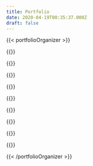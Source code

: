 ```yaml
---
title: Portfolio
date: 2020-04-19T00:35:37.000Z
draft: false
---
```


<!-- TODO: update all portfolio images, improve documentation -->

{{< portfolioOrganizer >}} 

{{<portfolioEntry project-title="CV Maker" description="CV Applcation written in React JavaScript." img-src="/uploads/portfolio/cv-screenshot.png" code-link="https://github.com/danmenjivar/cv-project" demo-link="https://danmenjivar.github.io/cv-project/" made-with="React">}}

{{<portfolioEntry project-title="JS Calculator" description="A calculator built for the web." img-src="/uploads/portfolio/js-calculator-screenshot.jpg" code-link="https://github.com/danmenjivar/js-calculator" demo-link="https://danmenjivar.github.io/js-calculator/" made-with="HTML, CSS & JavaScript">}}

{{<portfolioEntry project-title="JS Library" description="A virtual library program to store the books you've read and those you've been meaning to read." img-src="/uploads/portfolio/js-library-screenshot.png" code-link="https://github.com/danmenjivar/js-library" demo-link="https://danmenjivar.github.io/js-library/" made-with="HTML, Sass & JavaScript">}}

{{<portfolioEntry project-title="JS Tic Tac Toe" description="A fun tic tac toe game. " img-src="/uploads/portfolio/js-tictactoe.jpg" code-link="https://github.com/danmenjivar/js-tictactoe" demo-link="https://danmenjivar.github.io/js-tictactoe/" made-with="HTML, CSS & JavaScript">}}

{{<portfolioEntry project-title="Etch A Sketch" description="A recreation of a childhood toy. " img-src="/uploads/portfolio/etch-screenshot.jpg" code-link="https://github.com/danmenjivar/etch-a-sketch" demo-link="https://danmenjivar.github.io/etch-a-sketch/" made-with="HTML, CSS & JavaScript">}}

{{<portfolioEntry project-title="JS Rock Paper Scissors" description="A classic, in video game form. " img-src="/uploads/portfolio/rockpaperscissors-screenshot.jpg" code-link="https://github.com/danmenjivar/rock-paper-scissors-js" demo-link="https://danmenjivar.github.io/rock-paper-scissors-js/" made-with="HTML, CSS & JavaScript">}}

{{<portfolioEntry project-title="Memory Card Game" description="A Toy Story themed memory card game." img-src="/uploads/portfolio/memorycard-screenshot.jpg" code-link="https://github.com/danmenjivar/memory-game" demo-link="https://danmenjivar.github.io/memory-game/" made-with="React">}}

{{<portfolioEntry project-title="JS Weather" description="A simple 1-page web app with OpenWeatherAPI & Giphy API." img-src="/uploads/portfolio/weather-screenshot.jpg" code-link="https://github.com/danmenjivar/js-weather" demo-link="https://danmenjivar.github.io/js-weather/" made-with="HTML, CSS & JavaScript">}}

{{<portfolioEntry project-title="Restaurant Page" description="A beutifully designed landing page for a fictitious restuarant, built with Webpack." img-src="/uploads/portfolio/restaurant-screenshot.jpg" code-link="https://github.com/danmenjivar/restaurant-page" demo-link="https://danmenjivar.github.io/restaurant-page/" made-with="Webpack, HTML, CSS & JavaScript">}}

{{< /portfolioOrganizer >}}
